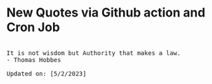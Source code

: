 # New Quotes via Github action and Cron Job

<pre>
<!-- #quote -->
It is not wisdom but Authority that makes a law.
- Thomas Hobbes

Updated on: [5/2/2023]
<!-- #quoteEnd -->
</pre>
